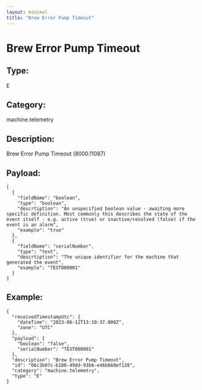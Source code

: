 ```yaml
---
layout: minimal
title: "Brew Error Pump Timeout"
---
```


# Brew Error Pump Timeout

## Type:

E

## Category:

machine.telemetry

## Description: 

Brew Error Pump Timeout (8000.11087)

## Payload:

```
[
  {
    "fieldName": "boolean",
    "type": "boolean",
    "descrtiption": "An unspecified boolean value - awaiting more specific definition. Most commonly this describes the state of the event itself - e.g. active (true) or inactive/resolved (false) if the event is an alarm",
    "example": "true"
  },
  {
    "fieldName": "serialNumber",
    "type": "text",
    "descrtiption": "The unique identifier for the machine that generated the event",
    "example": "TEST000001"
  }
]
```

## Example:

```
{
  "receivedTimestampUtc": {
    "dateTime": "2023-06-12T13:10:37.000Z",
    "zone": "UTC"
  },
  "payload": {
    "boolean": "false",
    "serialNumber": "TEST000001"
  },
  "description": "Brew Error Pump Timeout",
  "id": "06c3b07c-b186-49dd-93b6-e46b660ef128",
  "category": "machine.telemetry",
  "type": "E"
}
```

